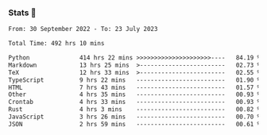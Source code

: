 ### Stats 👋
<!--START_SECTION:waka-->

```txt
From: 30 September 2022 - To: 23 July 2023

Total Time: 492 hrs 10 mins

Python              414 hrs 22 mins >>>>>>>>>>>>>>>>>>>>>----   84.19 %
Markdown            13 hrs 25 mins  >------------------------   02.73 %
TeX                 12 hrs 33 mins  >------------------------   02.55 %
TypeScript          9 hrs 22 mins   -------------------------   01.90 %
HTML                7 hrs 43 mins   -------------------------   01.57 %
Other               4 hrs 35 mins   -------------------------   00.93 %
Crontab             4 hrs 33 mins   -------------------------   00.93 %
Rust                4 hrs 3 mins    -------------------------   00.82 %
JavaScript          3 hrs 26 mins   -------------------------   00.70 %
JSON                2 hrs 59 mins   -------------------------   00.61 %
```

<!--END_SECTION:waka-->

<!--
**buhaytza2005/buhaytza2005** is a ✨ _special_ ✨ repository because its `README.md` (this file) appears on your GitHub profile.

Here are some ideas to get you started:

- 🔭 I’m currently working on ...
- 🌱 I’m currently learning ...
- 👯 I’m looking to collaborate on ...
- 🤔 I’m looking for help with ...
- 💬 Ask me about ...
- 📫 How to reach me: ...
- 😄 Pronouns: ...
- ⚡ Fun fact: ...
-->


